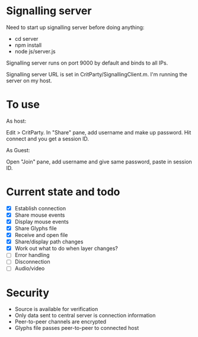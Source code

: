 # Signalling server

Need to start up signalling server before doing anything:

* cd server
* npm install
* node js/server.js

Signalling server runs on port 9000 by default and binds to all IPs.

Signalling server URL is set in CritParty/SignallingClient.m. I'm
running the server on my host.

# To use

As host:

Edit > CritParty. In "Share" pane, add username and make up password.
Hit connect and you get a session ID.

As Guest:

Open "Join" pane, add username and give same password, paste in session
ID.

# Current state and todo

- [x] Establish connection
- [x] Share mouse events
- [x] Display mouse events
- [x] Share Glyphs file
- [x] Receive and open file
- [x] Share/display path changes
- [x] Work out what to do when layer changes?
- [ ] Error handling
- [ ] Disconnection
- [ ] Audio/video

# Security

* Source is available for verification
* Only data sent to central server is connection information
* Peer-to-peer channels are encrypted
* Glyphs file passes peer-to-peer to connected host
